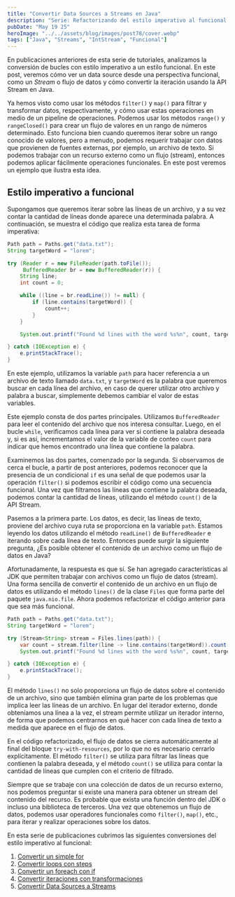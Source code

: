 ```yaml
---
title: "Convertir Data Sources a Streams en Java"
description: "Serie: Refactorizando del estilo imperativo al funcional en Java"
pubDate: "May 19 25"
heroImage: "../../assets/blog/images/post78/cover.webp"
tags: ["Java", "Streams", "IntStream", "Funcional"]
---
```


En publicaciones anteriores de esta serie de tutoriales, analizamos la conversión de bucles con estilo imperativo a un estilo funcional. En este post, veremos cómo ver un data source desde una perspectiva funcional, como un _Stream_ o flujo de datos y cómo convertir la iteración usando la API Stream en Java.

Ya hemos visto como usar los métodos `filter()` y `map()` para filtrar y transformar datos, respectivamente, y cómo usar estas operaciones en medio de un pipeline de operaciones. Podemos usar los métodos `range()` y `rangeClosed()` para crear un flujo de valores en un rango de números determinado. Esto funciona bien cuando queremos iterar sobre un rango conocido de valores, pero a menudo, podemos requerir trabajar con datos que provienen de fuentes externas, por ejemplo, un archivo de texto. Si podemos trabajar con un recurso externo como un flujo (stream), entonces podemos aplicar fácilmente operaciones funcionales. En este post veremos un ejemplo que ilustra esta idea.

## Estilo imperativo a funcional

Supongamos que queremos iterar sobre las líneas de un archivo, y a su vez contar la cantidad de líneas donde aparece una determinada palabra. A continuación, se muestra el código que realiza esta tarea de forma imperativa:

```java
Path path = Paths.get("data.txt");
String targetWord = "lorem";

try (Reader r = new FileReader(path.toFile());
     BufferedReader br = new BufferedReader(r)) {
    String line;
    int count = 0;

    while ((line = br.readLine()) != null) {
        if (line.contains(targetWord)) {
            count++;
        }
    }

    System.out.printf("Found %d lines with the word %s%n", count, targetWord);

} catch (IOException e) {
    e.printStackTrace();
}
```

En este ejemplo, utilizamos la variable `path` para hacer referencia a un archivo de texto llamado `data.txt`, y `targetWord` es la palabra que queremos buscar en cada línea del archivo, en caso de querer utilizar otro archivo y palabra a buscar, simplemente debemos cambiar el valor de estas variables.

Este ejemplo consta de dos partes principales. Utilizamos `BufferedReader` para leer el contenido del archivo que nos interesa consultar. Luego, en el bucle `while`, verificamos cada línea para ver si contiene la palabra deseada y, si es así, incrementamos el valor de la variable de conteo `count` para indicar que hemos encontrado una línea que contiene la palabra.

Examinemos las dos partes, comenzado por la segunda. Si observamos de cerca el bucle, a partir de post anteriores, podemos reconocer que la presencia de un condicional `if` es una señal de que podemos usar la operación `filter()` si podemos escribir el código como una secuencia funcional. Una vez que filtramos las líneas que contiene la palabra deseada, podemos contar la cantidad de líneas, utilizando el método `count()` de la API Stream.

Pasemos a la primera parte. Los datos, es decir, las líneas de texto, proviene del archivo cuya ruta se proporciona en la variable `path`. Estamos leyendo los datos utilizando el método `readLine()` de `BufferedReader` e iterando sobre cada línea de texto. Entonces puede surgir la siguiente pregunta, ¿Es posible obtener el contenido de un archivo como un flujo de datos en Java?

Afortunadamente, la respuesta es que sí. Se han agregado características al JDK que permiten trabajar con archivos como un flujo de datos (stream). Una forma sencilla de convertir el contenido de un archivo en un flujo de datos es utilizando el método `lines()` de la clase `Files` que forma parte del paquete `java.nio.file`. Ahora podemos refactorizar el código anterior para que sea más funcional.

```java
Path path = Paths.get("data.txt");
String targetWord = "lorem";

try (Stream<String> stream = Files.lines(path)) {
    var count = stream.filter(line -> line.contains(targetWord)).count();
    System.out.printf("Found %d lines with the word %s%n", count, targetWord);

} catch (IOException e) {
    e.printStackTrace();
}
```

El método `lines()` no solo proporciona un flujo de datos sobre el contenido de un archivo, sino que también elimina gran parte de los problemas que implica leer las líneas de un archivo. En lugar del iterador externo, donde obteníamos una línea a la vez, el stream permite utilizar un iterador interno, de forma que podemos centrarnos en qué hacer con cada línea de texto a medida que aparece en el flujo de datos.

En el código refactorizado, el flujo de datos se cierra automáticamente al final del bloque `try-with-resources`, por lo que no es necesario cerrarlo explícitamente. El método `filter()` se utiliza para filtrar las líneas que contienen la palabra deseada, y el método `count()` se utiliza para contar la cantidad de líneas que cumplen con el criterio de filtrado.

Siempre que se trabaje con una colección de datos de un recurso externo, nos podemos preguntar si existe una manera para obtener un stream del contenido del recurso. Es probable que exista una función dentro del JDK o incluso una biblioteca de terceros. Una vez que obtenemos un flujo de datos, podemos usar operadores funcionales como `filter()`, `map()`, etc., para iterar y realizar operaciones sobre los datos.

En esta serie de publicaciones cubrimos las siguientes conversiones del estilo imperativo al funcional:

1. [Convertir un simple for](https://asjordi.dev/blog/como-refactorizar-bucles-for-a-intstream-en-java/)
2. [Convertir loops con steps](https://asjordi.dev/blog/bucle-for-a-intstream-con-iterate-en-java/)
3. [Convertir un foreach con if](https://asjordi.dev/blog/convertir-un-foreach-con-if-a-un-stream-con-filter-en-java)
4. [Convertir iteraciones con transformaciones](https://asjordi.dev/blog/convertir-elementos-usando-map-en-java)
5. [Convertir Data Sources a Streams](https://asjordi.dev/blog/convertir-data-sources-a-streams-en-java)
